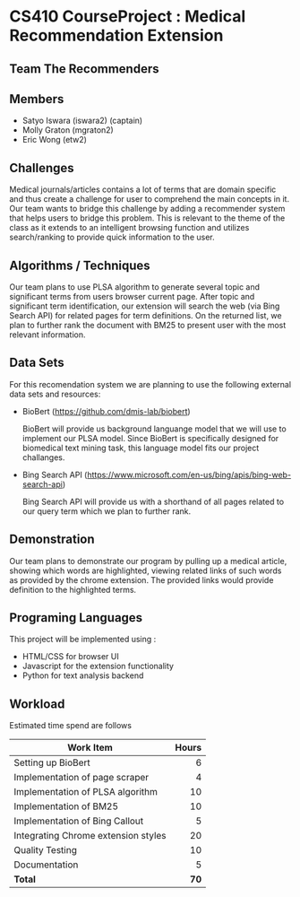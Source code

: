 # CS410 CourseProject : Medical Recommendation Extension

## Team The Recommenders

## Members

* Satyo Iswara (iswara2) (captain)
* Molly Graton (mgraton2)
* Eric Wong (etw2)

## Challenges 

Medical journals/articles contains a lot of terms that are domain specific and thus create a challenge for user to comprehend the main concepts in it.  Our team wants to bridge this challenge by adding a recommender system that helps users to bridge this problem. This is relevant to the theme of the class as it extends to an intelligent browsing function and utilizes search/ranking to provide quick information to the user. 

## Algorithms / Techniques

Our team plans to use PLSA algorithm to generate several topic and significant terms from users browser current page.  After topic and significant term identification, our extension will search the web (via Bing Search API) for related pages for term definitions.  On the returned list, we plan to further rank the document with BM25 to present user with the most relevant information.  

## Data Sets

For this recomendation system we are planning to use the following external data sets and resources:
* BioBert (https://github.com/dmis-lab/biobert)

    BioBert will provide us background languange model that we will use to implement our PLSA model.  Since BioBert is specifically designed for biomedical text mining task, this language model fits our project challanges.

* Bing Search API (https://www.microsoft.com/en-us/bing/apis/bing-web-search-api)

    Bing Search API will provide us with a shorthand of all pages related to our query term which we plan to further rank.


## Demonstration

Our team plans to demonstrate our program by pulling up a medical article, showing which words are highlighted, viewing related links of such words as provided by the chrome extension.  The provided links would provide definition to the highlighted terms.


## Programing Languages

This project will be implemented using :
* HTML/CSS for browser UI
* Javascript for the extension functionality
* Python for text analysis backend

## Workload

Estimated time spend are follows

| Work Item | Hours          |
| --------- | ------------: |
| Setting up BioBert | 6 |
| Implementation of page scraper | 4 |
| Implementation of PLSA algorithm | 10 |
| Implementation of BM25 | 10 |
| Implementation of Bing Callout | 5 |
| Integrating Chrome extension styles | 20 |
| Quality Testing | 10 |
| Documentation | 5 |
| **Total**  | **70** |


